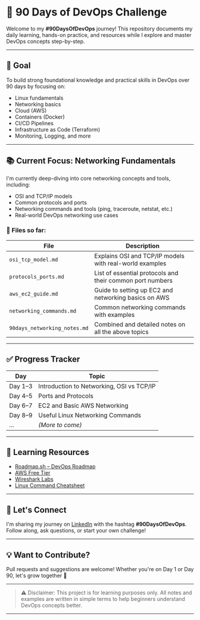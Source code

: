 # 🚀 90 Days of DevOps Challenge

Welcome to my **#90DaysOfDevOps** journey! This repository documents my daily learning, hands-on practice, and resources while I explore and master DevOps concepts step-by-step.

---

## 🎯 Goal

To build strong foundational knowledge and practical skills in DevOps over 90 days by focusing on:

- Linux fundamentals
- Networking basics
- Cloud (AWS)
- Containers (Docker)
- CI/CD Pipelines
- Infrastructure as Code (Terraform)
- Monitoring, Logging, and more

---

## 📚 Current Focus: Networking Fundamentals

I'm currently deep-diving into core networking concepts and tools, including:

- OSI and TCP/IP models
- Common protocols and ports
- Networking commands and tools (ping, traceroute, netstat, etc.)
- Real-world DevOps networking use cases

### 📂 Files so far:
| File | Description |
|------|-------------|
| `osi_tcp_model.md` | Explains OSI and TCP/IP models with real-world examples |
| `protocols_ports.md` | List of essential protocols and their common port numbers |
| `aws_ec2_guide.md` | Guide to setting up EC2 and networking basics on AWS |
| `networking_commands.md` | Common networking commands with examples |
| `90days_networking_notes.md` | Combined and detailed notes on all the above topics |

---

## ✅ Progress Tracker

| Day | Topic |
|-----|-------|
| Day 1–3 | Introduction to Networking, OSI vs TCP/IP |
| Day 4–5 | Ports and Protocols |
| Day 6–7 | EC2 and Basic AWS Networking |
| Day 8–9 | Useful Linux Networking Commands |
| ... | *(More to come)* |

---

## 🧠 Learning Resources

- [Roadmap.sh – DevOps Roadmap](https://roadmap.sh/devops)
- [AWS Free Tier](https://aws.amazon.com/free/)
- [Wireshark Labs](https://www.wireshark.org/docs/)
- [Linux Command Cheatsheet](https://cheatography.com/davechild/cheat-sheets/linux-command-line/)

---

## 🔗 Let's Connect

I'm sharing my journey on [LinkedIn]([https://www.linkedin.com/in/vaishnavi-tandekar-7a2385272/](https://www.linkedin.com/feed/update/urn:li:activity:7353425360627150849/)) with the hashtag **#90DaysOfDevOps**. Follow along, ask questions, or start your own challenge!

---

## 💡 Want to Contribute?

Pull requests and suggestions are welcome! Whether you're on Day 1 or Day 90, let's grow together 💪

---

> ⚠️ Disclaimer: This project is for learning purposes only. All notes and examples are written in simple terms to help beginners understand DevOps concepts better.

---

